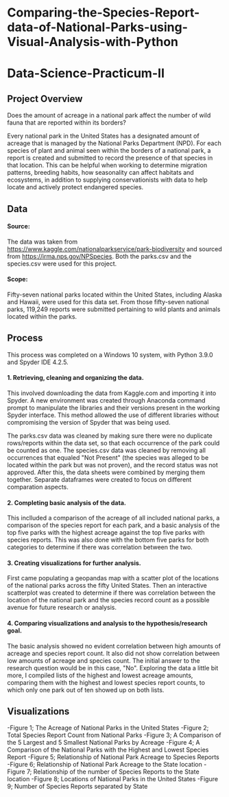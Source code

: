 # Comparing-the-Species-Report-data-of-National-Parks-using-Visual-Analysis-with-Python
# Data-Science-Practicum-II
## Project Overview
Does the amount of acreage in a national park affect the number of wild fauna that are reported within its borders? 

Every national park in the United States has a designated amount of acreage that is managed by the National Parks Department (NPD). For each species of plant and animal seen within the borders of a national park, a report is created and submitted to record the presence of that species in that location. This can be helpful when working to determine migration patterns, breeding habits, how seasonality can affect habitats and ecosystems, in addition to supplying conservationists with data to help locate and actively protect endangered species. 

## Data
#### Source: 
The data was taken from https://www.kaggle.com/nationalparkservice/park-biodiversity and sourced from https://irma.nps.gov/NPSpecies. Both the parks.csv and the species.csv were used for this project. 

#### Scope: 
Fifty-seven national parks located within the United States, including Alaska and Hawaii, were used for this data set. From those fifty-seven national parks, 119,249 reports were submitted pertaining to wild plants and animals located within the parks. 
## Process
This process was completed on a Windows 10 system, with  Python 3.9.0 and Spyder IDE 4.2.5. 
#### 1.	Retrieving, cleaning and organizing the data. 
This involved downloading the data from Kaggle.com and importing it into Spyder. A new environment was created through Anaconda command prompt to manipulate the libraries and their versions present in the working Spyder interface. This method allowed the use of different libraries without compromising the version of Spyder that was being used. 

The parks.csv data was cleaned by making sure there were no duplicate rows/reports within the data set, so that each occurrence of the park could be counted as one. The species.csv data was cleaned by removing all occurrences that equaled "Not Present" (the species was alleged to be located within the park but was not proven), and the record status was not approved. After this, the data sheets were combined by merging them together. Separate dataframes were created to focus on different comparation aspects. 

#### 2.	Completing basic analysis of the data. 
This inclluded a comparison of the acreage of all included national parks, a comparison of the species report for each park, and a basic analysis of the top five parks with the highest acreage against the top five parks with species reports. This was also done with the bottom five parks for both categories to determine if there was correlation between the two.  

#### 3.	Creating visualizations for further analysis. 
First came populating a geopandas map with a scatter plot of the locations of the national parks across the fifty United States. Then an interactive scatterplot was created to determine if there was correlation between the location of the national park and the species record count as a possible avenue for future research or analysis. 

#### 4.	Comparing visualizations and analysis to the hypothesis/research goal. 
The basic analysis showed no evident correlation between high amounts of acreage and species report count. It also did not show correlation between low amounts of acreage and species count. The initial answer to the research question would be in this case, "No". Exploring the data a little bit more, I compiled lists of the highest and lowest acreage amounts, comparing them with the highest and lowest species report counts, to which only one park out of ten showed up on both lists. 

## Visualizations
-Figure 1; The Acreage of National Parks in the United States 
-Figure 2; Total Species Report Count from National Parks 
-Figure 3; A Comparison of the 5 Largest and 5 Smallest National Parks by Acreage 
-Figure 4; A Comparison of the National Parks with the Highest and Lowest Species Report 
-Figure 5; Relationship of National Park Acreage to Species Reports
-Figure 6; Relationship of National Park Acreage to the State location 
-Figure 7; Relationship of the number of Species Reports to the State location
-Figure 8; Locations of National Parks in the United States 
-Figure 9; Number of Species Reports separated by State

